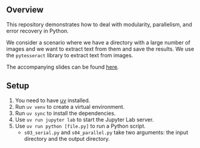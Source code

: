 ## Overview

This repository demonstrates how to deal with modularity, parallelism, and error recovery in Python.

We consider a scenario where we have a directory with a large number of images and we want to extract text from them and save the results. We use the `pytesseract` library to extract text from images.

The accompanying slides can be found [here](https://docs.google.com/presentation/d/1q2hlC86bsF8pDmSiJxyZxu5aYUqdwQzR5tuboGGRt_c/edit?usp=sharing).

## Setup

1. You need to have [uv](https://github.com/astral-sh/uv) installed.
1. Run `uv venv` to create a virtual environment.
1. Run `uv sync` to install the dependencies.
1. Use `uv run jupyter lab` to start the Jupyter Lab server.
1. Use `uv run python [file.py]` to run a Python script.
   - `s03_serial.py` and `s04_parallel.py` take two arguments: the input directory and the output directory.
